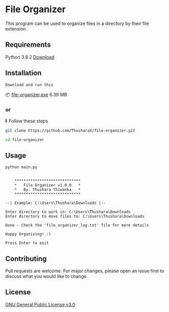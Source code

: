 # File Organizer

This program can be used to organize files in a directory by their file extension.

## Requirements

Python 3.8.2
[Download](https://www.python.org/downloads/release/python-382/)

## Installation

```bash
Download and run this
```
📦
[file-organizer.exe](https://github.com/ThusharaX/file-organizer/releases/download/v1.0.0/file_organizer.exe) 6.39 MB

### or

⏬ Follow these steps

```bash
git clone https://github.com/ThusharaX/file-organizer.git
```

```bash
cd file-organizer
```

## Usage

```bash
python main.py
```

```

    *****************************
    *   File Organizer v1.0.0   *
    *   By: Thushara Thiwanka   *
    *****************************

--| Example: C:\Users\Thushara\Downloads |--

Enter directory to work in: C:\Users\Thushara\Downloads
Enter directory to move files to: C:\Users\Thushara\Downloads

Done - Check the 'file_organizer_log.txt' file for more details

Happy Organizing! :)

Press Enter to exit
```

## Contributing
Pull requests are welcome. For major changes, please open an issue first to discuss what you would like to change.

## License
[GNU General Public License v3.0](https://www.gnu.org/licenses/gpl-3.0.en.html)
